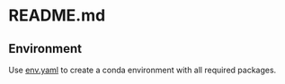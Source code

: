 # README.md

## Environment
Use [env.yaml](env.yaml) to create a conda environment with all required packages.
